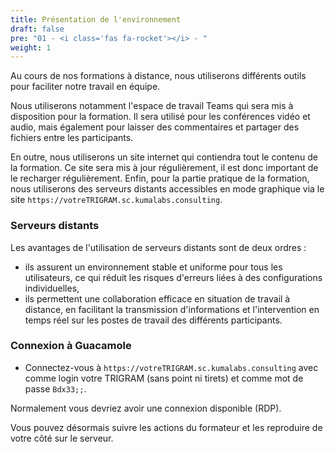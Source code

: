 ```yaml
---
title: Présentation de l'environnement
draft: false
pre: "01 - <i class='fas fa-rocket'></i> - "
weight: 1
---
```


Au cours de nos formations à distance, nous utiliserons différents outils pour faciliter notre travail en équipe.

Nous utiliserons notamment l'espace de travail Teams qui sera mis à disposition pour la formation. Il sera utilisé pour les conférences vidéo et audio, mais également pour laisser des commentaires et partager des fichiers entre les participants.

En outre, nous utiliserons un site internet qui contiendra tout le contenu de la formation. Ce site sera mis à jour régulièrement, il est donc important de le recharger régulièrement. Enfin, pour la partie pratique de la formation, nous utiliserons des serveurs distants accessibles en mode graphique via le site `https://votreTRIGRAM.sc.kumalabs.consulting`.

### Serveurs distants

Les avantages de l'utilisation de serveurs distants sont de deux ordres :
* ils assurent un environnement stable et uniforme pour tous les utilisateurs, ce qui réduit les risques d'erreurs liées à des configurations individuelles,
* ils permettent une collaboration efficace en situation de travail à distance, en facilitant la transmission d'informations et l'intervention en temps réel sur les postes de travail des différents participants.

### Connexion à Guacamole

- Connectez-vous à `https://votreTRIGRAM.sc.kumalabs.consulting` avec comme login votre TRIGRAM (sans point ni tirets) et comme mot de passe `Bdx33;;`.

Normalement vous devriez avoir une connexion disponible (RDP).


Vous pouvez désormais suivre les actions du formateur et les reproduire de votre côté sur le serveur.
